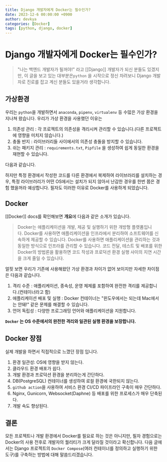```yaml
---
title: Django 개발자에게 Docker는 필수인가?
date: 2023-12-6 00:00:00 +0900
author: devkya
categories: [Docker]
tags: [python, django, docker]
---
```

# Django 개발자에게 Docker는 필수인가?
>"나는 백엔드 개발자가 될꺼야!" 라고 [[Django]] 개발자가 되신 분들도 있겠지만, 이 글을 보고 있는 대부분은`python` 을 시작으로 정신 차려보니 Django 개발자로 진로를 잡고 계신 분들도 있을거라 생각합니다.

## 가상환경
우리는 `python`을 개발하면서 `anaconda`, `pipenv`, `virtualenv` 등 수많은  가상 환경을 지나쳐 왔습니다. 우리가 가상 환경을 사용했던 이유는 

1. 의존성 관리 : 각 프로젝트의 의존성을 격리시켜 관리할 수 있습니다.(다른 프로젝트에 영향을 미치지 않습니다.)
2. 충돌 반지 : 라이브러리들 사이에서의 의존성 충돌을 방지할 수 있습니다.
3. 쉬는 패키지 관리 : `requirements.txt`, `Pipfile` 을 생성하여 쉽게 동일한 환경을 재현할 수 있습니다.

다음과 같습니다. 

하지만 특정 환경에서 작성한 코드를 다른 환경에서 복제하여 라이브러리를 설치하는 경우, 특정 라이브러리가 어떤 OS에서는 설치가 되지 않아서 난감한 경우를 한번 쯤은 경험 했을꺼라 예상합니다. 필자도 이러한 이유로 Docker를 사용하게 되었습니다.

## Docker
[[Docker]] docs를 확인해보면 **개요**에 다음과 같은 소개가 있습니다.
>Docker는 애플리케이션을 개발, 제공 및 실행하기 위한 개방형 플랫폼입니다. Docker를 사용하면 애플리케이션을 인프라에서 분리하여 소프트웨어를 신속하게 제공할 수 있습니다. Docker를 사용하면 애플리케이션을 관리하는 것과 동일한 방식으로 인프라를 관리할 수 있습니다. 코드 전달, 테스트 및 배포를 위한 Docker의 방법론을 활용하면 코드 작성과 프로덕션 환경 실행 사이의 지연 시간을 크게 줄일 수 있습니다.

얼핏 보면 우리가 기존에 사용해왔던 가상 환경과 차이가 없어 보이지만 자세한 차이점은 다음과 같습니다.

1. 격리 수준 : 애플리케이션, 종속성, 운영 체제를 포함하여 완전한 격리를 제공합니다.(컨테이너라고 함)
2. 애플리케이션 배포 및 실행 : Docker 컨테이너는 "윈도우에서는 되는데 Mac에서는 안돼!" 같은 문제를 해결할 수 있습니다.
3. 언어 독립성 : 다양한 프로그래밍 언어와 애플리케이션을 지원합니다.

**`Docker` 는 OS 수준에서의 완전한 격리와 일관된 실행 환경을 보장합니다.**

## Docker 장점
실제 개발을 하면서 직접적으로 느꼈던 장점 입니다.

1. 환경 일관성: OS에 영향을 받지 않는다.
2. 클라우드 환경 배포가 쉽다.
3. 개발 환경과 프로덕션 환경을 분리하는게 간단하다.
4. DB(PostgreSQL) 컨테이너를 생성하여 로컬 환경에 국한되지 않는다.
5. `github action`을 사용하여 서비스 환경 CI/CD 파이프라인 구축이 매우 간단하다.
6. Nginx, Gunicorn, Websocket(Daphne) 등 배포를 위한 프로세스가 매우 단축된다.
7. 개발 속도 향상된다.

## 결론 
모든 프로젝트나 개발 환경에서 Docker를 필요로 하는 것은 아니지만, 필자 경험으로는 Docker의 사용 전후로 개발자의 퀄리티가 크게 달라질 것이라고 확신합니다. 다음 글에서는 Django 프로젝트의 `Docker Compose`(여러 컨테이너를 정의하고 실행하기 위한 도구)를 구축하는 방법에 대해 말씀드리겠습니다.

